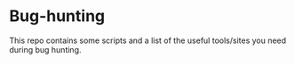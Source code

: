 # Bug-hunting
This repo contains some scripts and a list of the useful tools/sites you need during bug hunting.
